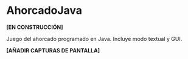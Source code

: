 # AhorcadoJava
**[EN CONSTRUCCIÓN]**


Juego del ahorcado programado en Java. Incluye modo textual y GUI.


**[AÑADIR CAPTURAS DE PANTALLA]**
